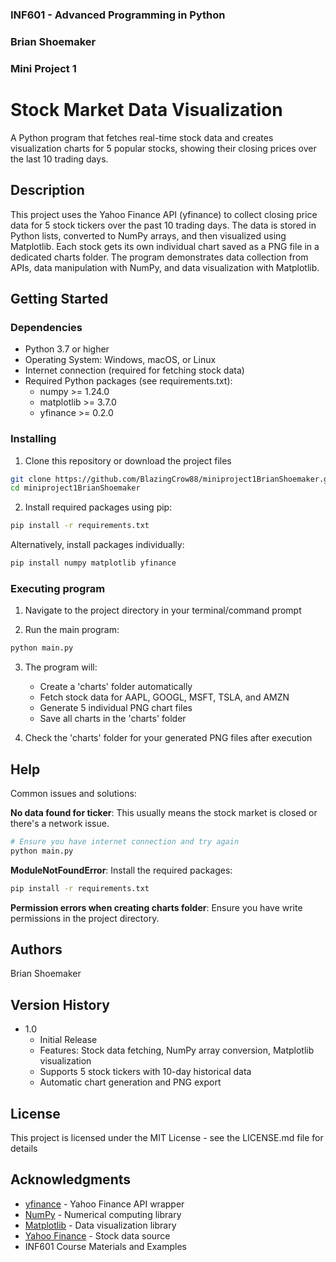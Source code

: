 ### INF601 - Advanced Programming in Python
### Brian Shoemaker
### Mini Project 1

# Stock Market Data Visualization

A Python program that fetches real-time stock data and creates visualization charts for 5 popular stocks, showing their closing prices over the last 10 trading days.

## Description

This project uses the Yahoo Finance API (yfinance) to collect closing price data for 5 stock tickers over the past 10 trading days. The data is stored in Python lists, converted to NumPy arrays, and then visualized using Matplotlib. Each stock gets its own individual chart saved as a PNG file in a dedicated charts folder. The program demonstrates data collection from APIs, data manipulation with NumPy, and data visualization with Matplotlib.

## Getting Started

### Dependencies

* Python 3.7 or higher
* Operating System: Windows, macOS, or Linux
* Internet connection (required for fetching stock data)
* Required Python packages (see requirements.txt):
  * numpy >= 1.24.0
  * matplotlib >= 3.7.0
  * yfinance >= 0.2.0

### Installing

1. Clone this repository or download the project files
```bash
git clone https://github.com/BlazingCrow88/miniproject1BrianShoemaker.git
cd miniproject1BrianShoemaker
```

2. Install required packages using pip:
```bash
pip install -r requirements.txt
```

Alternatively, install packages individually:
```bash
pip install numpy matplotlib yfinance
```

### Executing program

1. Navigate to the project directory in your terminal/command prompt

2. Run the main program:
```bash
python main.py
```

3. The program will:
   * Create a 'charts' folder automatically
   * Fetch stock data for AAPL, GOOGL, MSFT, TSLA, and AMZN
   * Generate 5 individual PNG chart files
   * Save all charts in the 'charts' folder

4. Check the 'charts' folder for your generated PNG files after execution

## Help

Common issues and solutions:

**No data found for ticker**: This usually means the stock market is closed or there's a network issue.
```bash
# Ensure you have internet connection and try again
python main.py
```

**ModuleNotFoundError**: Install the required packages:
```bash
pip install -r requirements.txt
```

**Permission errors when creating charts folder**: Ensure you have write permissions in the project directory.

## Authors

Brian Shoemaker  

## Version History

* 1.0
    * Initial Release
    * Features: Stock data fetching, NumPy array conversion, Matplotlib visualization
    * Supports 5 stock tickers with 10-day historical data
    * Automatic chart generation and PNG export

## License

This project is licensed under the MIT License - see the LICENSE.md file for details

## Acknowledgments

* [yfinance](https://github.com/ranaroussi/yfinance) - Yahoo Finance API wrapper
* [NumPy](https://numpy.org/) - Numerical computing library
* [Matplotlib](https://matplotlib.org/) - Data visualization library
* [Yahoo Finance](https://finance.yahoo.com/) - Stock data source
* INF601 Course Materials and Examples